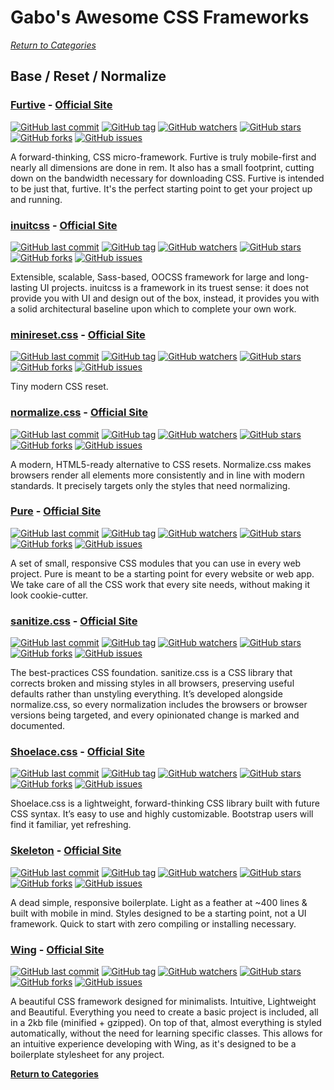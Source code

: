 # Gabo's Awesome CSS Frameworks

[_Return to Categories_](readme.md)


## Base / Reset / Normalize


### [Furtive](https://github.com/johnotander/furtive) - [Official Site](http://furtive.co/)

[![GitHub last commit](https://img.shields.io/github/last-commit/johnotander/furtive.svg?style=flat-square)]()
[![GitHub tag](https://img.shields.io/github/tag/johnotander/furtive.svg?style=flat-square)]()
[![GitHub watchers](https://img.shields.io/github/watchers/johnotander/furtive.svg?style=flat-square)]()
[![GitHub stars](https://img.shields.io/github/stars/johnotander/furtive.svg?style=flat-square)]()
[![GitHub forks](https://img.shields.io/github/forks/johnotander/furtive.svg?style=flat-square)]()
[![GitHub issues](https://img.shields.io/github/issues/johnotander/furtive.svg?style=flat-square)]()

A forward-thinking, CSS micro-framework. Furtive is truly mobile-first
and nearly all dimensions are done in rem. It also has a small
footprint, cutting down on the bandwidth necessary for downloading CSS.
Furtive is intended to be just that, furtive. It's the perfect starting
point to get your project up and running.


### [inuitcss](https://github.com/inuitcss/inuitcss) - [Official Site](http://inuitcss.com/)

[![GitHub last commit](https://img.shields.io/github/last-commit/inuitcss/inuitcss.svg?style=flat-square)]()
[![GitHub tag](https://img.shields.io/github/tag/inuitcss/inuitcss.svg?style=flat-square)]()
[![GitHub watchers](https://img.shields.io/github/watchers/inuitcss/inuitcss.svg?style=flat-square)]()
[![GitHub stars](https://img.shields.io/github/stars/inuitcss/inuitcss.svg?style=flat-square)]()
[![GitHub forks](https://img.shields.io/github/forks/inuitcss/inuitcss.svg?style=flat-square)]()
[![GitHub issues](https://img.shields.io/github/issues/inuitcss/inuitcss.svg?style=flat-square)]()

Extensible, scalable, Sass-based, OOCSS framework for large and 
long-lasting UI projects. inuitcss is a framework in its truest sense:
it does not provide you with UI and design out of the box, instead, it
provides you with a solid architectural baseline upon which to complete
your own work.


### [minireset.css](https://github.com/jgthms/minireset.css) - [Official Site](https://jgthms.com/minireset.css/)

[![GitHub last commit](https://img.shields.io/github/last-commit/jgthms/minireset.css.svg?style=flat-square)]()
[![GitHub tag](https://img.shields.io/github/tag/jgthms/minireset.css.svg?style=flat-square)]()
[![GitHub watchers](https://img.shields.io/github/watchers/jgthms/minireset.css.svg?style=flat-square)]()
[![GitHub stars](https://img.shields.io/github/stars/jgthms/minireset.css.svg?style=flat-square)]()
[![GitHub forks](https://img.shields.io/github/forks/jgthms/minireset.css.svg?style=flat-square)]()
[![GitHub issues](https://img.shields.io/github/issues/jgthms/minireset.css.svg?style=flat-square)]()

Tiny modern CSS reset.


### [normalize.css](https://github.com/necolas/normalize.css/) - [Official Site](http://necolas.github.io/normalize.css/)
  
[![GitHub last commit](https://img.shields.io/github/last-commit/necolas/normalize.css.svg?style=flat-square)]()
[![GitHub tag](https://img.shields.io/github/tag/necolas/normalize.css.svg?style=flat-square)]()
[![GitHub watchers](https://img.shields.io/github/watchers/necolas/normalize.css.svg?style=flat-square)]()
[![GitHub stars](https://img.shields.io/github/stars/necolas/normalize.css.svg?style=flat-square)]()
[![GitHub forks](https://img.shields.io/github/forks/necolas/normalize.css.svg?style=flat-square)]()
[![GitHub issues](https://img.shields.io/github/issues/necolas/normalize.css.svg?style=flat-square)]()

A modern, HTML5-ready alternative to CSS resets. Normalize.css makes 
browsers render all elements more consistently and in line with modern
standards. It precisely targets only the styles that need normalizing.


### [Pure](https://github.com/yahoo/pure/) - [Official Site](https://purecss.io/)
  
[![GitHub last commit](https://img.shields.io/github/last-commit/yahoo/pure.svg?style=flat-square)]()
[![GitHub tag](https://img.shields.io/github/tag/yahoo/pure.svg?style=flat-square)]()
[![GitHub watchers](https://img.shields.io/github/watchers/yahoo/pure.svg?style=flat-square)]()
[![GitHub stars](https://img.shields.io/github/stars/yahoo/pure.svg?style=flat-square)]()
[![GitHub forks](https://img.shields.io/github/forks/yahoo/pure.svg?style=flat-square)]()
[![GitHub issues](https://img.shields.io/github/issues/yahoo/pure.svg?style=flat-square)]()

A set of small, responsive CSS modules that you can use in every web
project. Pure is meant to be a starting point for every website or web
app. We take care of all the CSS work that every site needs, without
making it look cookie-cutter.


### [sanitize.css](https://github.com/jonathantneal/sanitize.css) - [Official Site](https://jonathantneal.github.io/sanitize.css/)
  
[![GitHub last commit](https://img.shields.io/github/last-commit/jonathantneal/sanitize.css.svg?style=flat-square)]()
[![GitHub tag](https://img.shields.io/github/tag/jonathantneal/sanitize.css.svg?style=flat-square)]()
[![GitHub watchers](https://img.shields.io/github/watchers/jonathantneal/sanitize.css.svg?style=flat-square)]()
[![GitHub stars](https://img.shields.io/github/stars/jonathantneal/sanitize.css.svg?style=flat-square)]()
[![GitHub forks](https://img.shields.io/github/forks/jonathantneal/sanitize.css.svg?style=flat-square)]()
[![GitHub issues](https://img.shields.io/github/issues/jonathantneal/sanitize.css.svg?style=flat-square)]()

The best-practices CSS foundation. sanitize.css is a CSS library that 
corrects broken and missing styles in all browsers, preserving useful
defaults rather than unstyling everything. It’s developed alongside
normalize.css, so every normalization includes the browsers or browser
versions being targeted, and every opinionated change is marked and
documented.


### [Shoelace.css](https://github.com/claviska/shoelace-css) - [Official Site](https://shoelace.style/)
  
[![GitHub last commit](https://img.shields.io/github/last-commit/claviska/shoelace-css.svg?style=flat-square)]()
[![GitHub tag](https://img.shields.io/github/tag/claviska/shoelace-css.svg?style=flat-square)]()
[![GitHub watchers](https://img.shields.io/github/watchers/claviska/shoelace-css.svg?style=flat-square)]()
[![GitHub stars](https://img.shields.io/github/stars/claviska/shoelace-css.svg?style=flat-square)]()
[![GitHub forks](https://img.shields.io/github/forks/claviska/shoelace-css.svg?style=flat-square)]()
[![GitHub issues](https://img.shields.io/github/issues/claviska/shoelace-css.svg?style=flat-square)]()

Shoelace.css is a lightweight, forward-thinking CSS library built with
future CSS syntax. It’s easy to use and highly customizable. Bootstrap
users will find it familiar, yet refreshing.


### [Skeleton](https://github.com/dhg/Skeleton/) - [Official Site](http://getskeleton.com/)

[![GitHub last commit](https://img.shields.io/github/last-commit/dhg/Skeleton.svg?style=flat-square)]()
[![GitHub tag](https://img.shields.io/github/tag/dhg/Skeleton.svg?style=flat-square)]()
[![GitHub watchers](https://img.shields.io/github/watchers/dhg/Skeleton.svg?style=flat-square)]()
[![GitHub stars](https://img.shields.io/github/stars/dhg/Skeleton.svg?style=flat-square)]()
[![GitHub forks](https://img.shields.io/github/forks/dhg/Skeleton.svg?style=flat-square)]()
[![GitHub issues](https://img.shields.io/github/issues/dhg/Skeleton.svg?style=flat-square)]()

A dead simple, responsive boilerplate. Light as a feather at ~400 lines 
& built with mobile in mind. Styles designed to be a starting point, not
a UI framework. Quick to start with zero compiling or installing
necessary.


### [Wing](https://github.com/kbrsh/wing) - [Official Site](http://usewing.ml/)
  
[![GitHub last commit](https://img.shields.io/github/last-commit/kbrsh/wing.svg?style=flat-square)]()
[![GitHub tag](https://img.shields.io/github/tag/kbrsh/wing.svg?style=flat-square)]()
[![GitHub watchers](https://img.shields.io/github/watchers/kbrsh/wing.svg?style=flat-square)]()
[![GitHub stars](https://img.shields.io/github/stars/kbrsh/wing.svg?style=flat-square)]()
[![GitHub forks](https://img.shields.io/github/forks/kbrsh/wing.svg?style=flat-square)]()
[![GitHub issues](https://img.shields.io/github/issues/kbrsh/wing.svg?style=flat-square)]()

A beautiful CSS framework designed for minimalists. Intuitive, 
Lightweight and Beautiful. Everything you need to create a basic project
is included, all in a 2kb file (minified + gzipped). On top of that,
almost everything is styled automatically, without the need for learning
specific classes. This allows for an intuitive experience developing
with Wing, as it's designed to be a boilerplate stylesheet for any
project.



[**Return to Categories**](readme.md)
